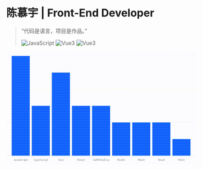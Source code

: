 # 陈慕宇 | Front-End Developer

> “代码是语言，项目是作品。”
>
> ![JavaScript](https://img.shields.io/badge/code-JavaScript-yellow)
> ![Vue3](https://img.shields.io/badge/framework-Vue3-brightgreen)
> ![Vue3](https://img.shields.io/badge/React-pink)

<img src="./skill-chart.gif" alt="技能图表" width="600" height="300" />
